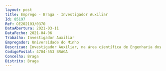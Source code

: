 ```yaml
--- 
layout: post
title: Emprego - Braga - Investigador Auxiliar
Id: 85197
Ref: OE202103/0370
DataAbertura: 2021-03-11
DataFecho: 2021-04-06
Trabalho: Investigador Auxiliar
Empregador: Universidade do Minho
Descricao: Investigador Auxiliar, na área científica de Engenharia dos Materiais e subárea científica Têxteis
CodigoPostal: 4704-553 BRAGA
Concelho: Braga
Distrito: Braga
--- 
```

